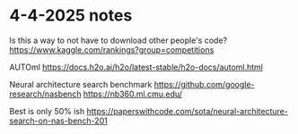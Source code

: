 # 4-4-2025 notes

Is this a way to not have to download other people's code?
https://www.kaggle.com/rankings?group=competitions

AUTOml
https://docs.h2o.ai/h2o/latest-stable/h2o-docs/automl.html

Neural architecture search benchmark
https://github.com/google-research/nasbench
https://nb360.ml.cmu.edu/

Best is only 50% ish
https://paperswithcode.com/sota/neural-architecture-search-on-nas-bench-201

